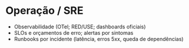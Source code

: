 # Operação / SRE

- Observabilidade (OTel; RED/USE; dashboards oficiais)
- SLOs e orçamentos de erro; alertas por sintomas
- Runbooks por incidente (latência, erros 5xx, queda de dependências)
